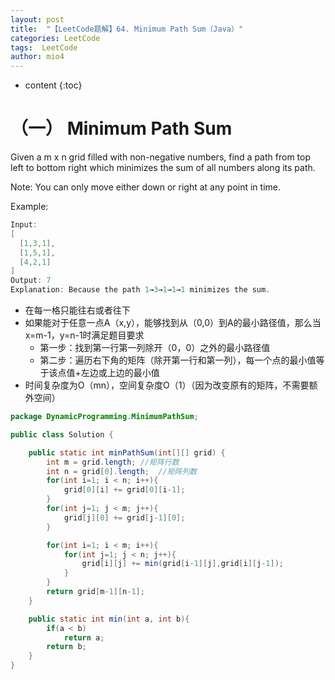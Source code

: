 ```yaml
---
layout: post
title:  "【LeetCode题解】64. Minimum Path Sum（Java）"
categories: LeetCode
tags:  LeetCode
author: mio4
---
```


* content
{:toc}








# （一） Minimum Path Sum

Given a m x n grid filled with non-negative numbers, find a path from top left to bottom right which minimizes the sum of all numbers along its path.

Note: You can only move either down or right at any point in time.

Example:

```java 
Input:
[
  [1,3,1],
  [1,5,1],
  [4,2,1]
]
Output: 7
Explanation: Because the path 1→3→1→1→1 minimizes the sum.
```

 - 在每一格只能往右或者往下
 - 如果能对于任意一点A（x,y），能够找到从（0,0）到A的最小路径值，那么当x=m-1，y=n-1时满足题目要求
	 - 第一步：找到第一行第一列除开（0，0）之外的最小路径值
	 - 第二步：遍历右下角的矩阵（除开第一行和第一列），每一个点的最小值等于该点值+左边或上边的最小值
 - 时间复杂度为O（mn），空间复杂度O（1）（因为改变原有的矩阵，不需要额外空间）

```java 
package DynamicProgramming.MinimumPathSum;

public class Solution {

	public static int minPathSum(int[][] grid) {
		int m = grid.length; //矩阵行数
		int n = grid[0].length;  //矩阵列数
		for(int i=1; i < n; i++){
			grid[0][i] += grid[0][i-1];
		}
		for(int j=1; j < m; j++){
			grid[j][0] += grid[j-1][0];
		}

		for(int i=1; i < m; i++){
			for(int j=1; j < n; j++){
				grid[i][j] += min(grid[i-1][j],grid[i][j-1]);
			}
		}
		return grid[m-1][n-1];
	}

	public static int min(int a, int b){
		if(a < b)
			return a;
		return b;
	}
}

```
